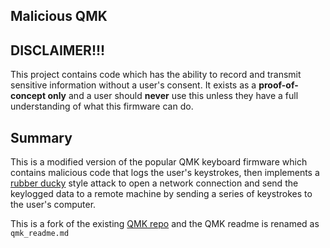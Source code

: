 Malicious QMK
--------------

## DISCLAIMER!!!

This project contains code which has the ability to record and transmit sensitive information without a user's consent. It exists as a **proof-of-concept only** and a user should **never** use this unless they have a full understanding of what this firmware can do.

## Summary

This is a modified version of the popular QMK keyboard firmware which contains malicious code that logs the user's keystrokes, then implements a [rubber ducky](https://www.linux.org/threads/usb-rubber-ducky.4464/) style attack to open a network connection and send the keylogged data to a remote machine by sending a series of keystrokes to the user's computer.

This is a fork of the existing [QMK repo](https://github.com/qmk/qmk_firmware) and the QMK readme is renamed as `qmk_readme.md`
